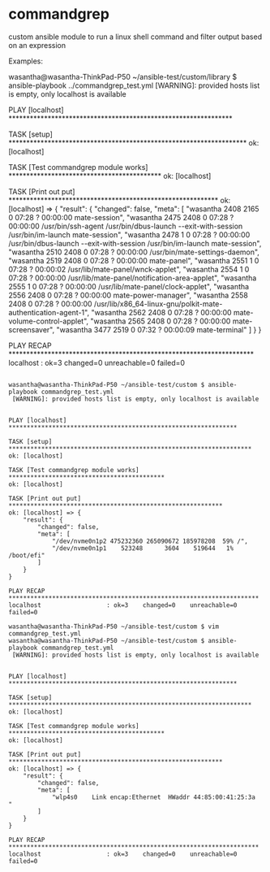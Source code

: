 # commandgrep
custom ansible module to run a linux shell command and filter output based on an expression

Examples:

wasantha@wasantha-ThinkPad-P50 ~/ansible-test/custom/library $ ansible-playbook ../commandgrep_test.yml
 [WARNING]: provided hosts list is empty, only localhost is available


PLAY [localhost] ***************************************************************

TASK [setup] *******************************************************************
ok: [localhost]

TASK [Test commandgrep module works] *******************************************
ok: [localhost]

TASK [Print out put] ***********************************************************
ok: [localhost] => {
    "result": {
        "changed": false, 
        "meta": [
            "wasantha  2408  2165  0 07:28 ?        00:00:00 mate-session", 
            "wasantha  2475  2408  0 07:28 ?        00:00:00 /usr/bin/ssh-agent /usr/bin/dbus-launch --exit-with-session /usr/bin/im-launch mate-session", 
            "wasantha  2478     1  0 07:28 ?        00:00:00 /usr/bin/dbus-launch --exit-with-session /usr/bin/im-launch mate-session", 
            "wasantha  2510  2408  0 07:28 ?        00:00:00 /usr/bin/mate-settings-daemon", 
            "wasantha  2519  2408  0 07:28 ?        00:00:00 mate-panel", 
            "wasantha  2551     1  0 07:28 ?        00:00:02 /usr/lib/mate-panel/wnck-applet", 
            "wasantha  2554     1  0 07:28 ?        00:00:00 /usr/lib/mate-panel/notification-area-applet", 
            "wasantha  2555     1  0 07:28 ?        00:00:00 /usr/lib/mate-panel/clock-applet", 
            "wasantha  2556  2408  0 07:28 ?        00:00:00 mate-power-manager", 
            "wasantha  2558  2408  0 07:28 ?        00:00:00 /usr/lib/x86_64-linux-gnu/polkit-mate-authentication-agent-1", 
            "wasantha  2562  2408  0 07:28 ?        00:00:00 mate-volume-control-applet", 
            "wasantha  2565  2408  0 07:28 ?        00:00:00 mate-screensaver", 
            "wasantha  3477  2519  0 07:32 ?        00:00:09 mate-terminal"
        ]
    }
}

PLAY RECAP *********************************************************************
localhost                  : ok=3    changed=0    unreachable=0    failed=0   

```

wasantha@wasantha-ThinkPad-P50 ~/ansible-test/custom $ ansible-playbook commandgrep_test.yml 
 [WARNING]: provided hosts list is empty, only localhost is available


PLAY [localhost] ***************************************************************

TASK [setup] *******************************************************************
ok: [localhost]

TASK [Test commandgrep module works] *******************************************
ok: [localhost]

TASK [Print out put] ***********************************************************
ok: [localhost] => {
    "result": {
        "changed": false, 
        "meta": [
            "/dev/nvme0n1p2 475232360 265090672 185978208  59% /", 
            "/dev/nvme0n1p1    523248      3604    519644   1% /boot/efi"
        ]
    }
}

PLAY RECAP *********************************************************************
localhost                  : ok=3    changed=0    unreachable=0    failed=0   

wasantha@wasantha-ThinkPad-P50 ~/ansible-test/custom $ vim commandgrep_test.yml 
wasantha@wasantha-ThinkPad-P50 ~/ansible-test/custom $ ansible-playbook commandgrep_test.yml 
 [WARNING]: provided hosts list is empty, only localhost is available


PLAY [localhost] ***************************************************************

TASK [setup] *******************************************************************
ok: [localhost]

TASK [Test commandgrep module works] *******************************************
ok: [localhost]

TASK [Print out put] ***********************************************************
ok: [localhost] => {
    "result": {
        "changed": false, 
        "meta": [
            "wlp4s0    Link encap:Ethernet  HWaddr 44:85:00:41:25:3a  "
        ]
    }
}

PLAY RECAP *********************************************************************
localhost                  : ok=3    changed=0    unreachable=0    failed=0   



```
